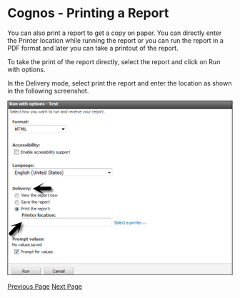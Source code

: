 # Cognos - Printing a Report
You can also print a report to get a copy on paper. You can directly enter the Printer location while running the report or you can run the report in a PDF format and later you can take a printout of the report.

To take the print of the report directly, select the report and click on Run with options.

In the Delivery mode, select print the report and enter the location as shown in the following screenshot.

![Delivery Mode](../cognos/images/delivery_mode.jpg)


[Previous Page](../cognos/cognos_run_a_report.md) [Next Page](../cognos/cognos_report_studio.md) 
